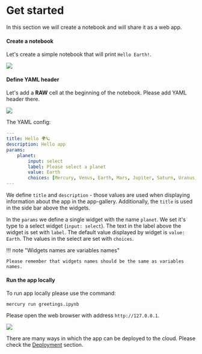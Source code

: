 <h1> Get started </h1>

In this section we will create a notebook and will share it as a web app.

#### Create a notebook

Let's create a simple notebook that will print `Hello Earth!`.

![](../media/create_notebook.png)

#### Define YAML header

Let's add a **RAW** cell at the beginning of the notebook. Please add YAML header there.

![](../media/notebook_with_yaml.png)


The YAML config:

```yaml
---
title: Hello 🌍🪐
description: Hello app
params:
    planet:
        input: select
        label: Please select a planet
        value: Earth
        choices: [Mercury, Venus, Earth, Mars, Jupiter, Saturn, Uranus, Neptune]
---
```

We define `title` and `description` - those values are used when displaying information about the app in the app-gallery. Additionally, the `title` is used in the side bar above the widgets.

In the `params` we define a single widget with the name `planet`. We set it's type to a select widget (`input: select`). The text in the label above the widget is set with `label`. The default value displayed by widget is `value: Earth`. The values in the select are set with `choices`.

!!! note "Widgets names are variables names" 

    Please remember that widgets names should be the same as variables names. 

#### Run the app locally

To run app locally please use the command:

```
mercury run greetings.ipynb
```

Please open the web browser with address `http://127.0.0.1`.

![](../media/app_running_locally.png)

There are many ways in which the app can be deployed to the cloud. Please check the [Deployment](/deploy/deployment) section.